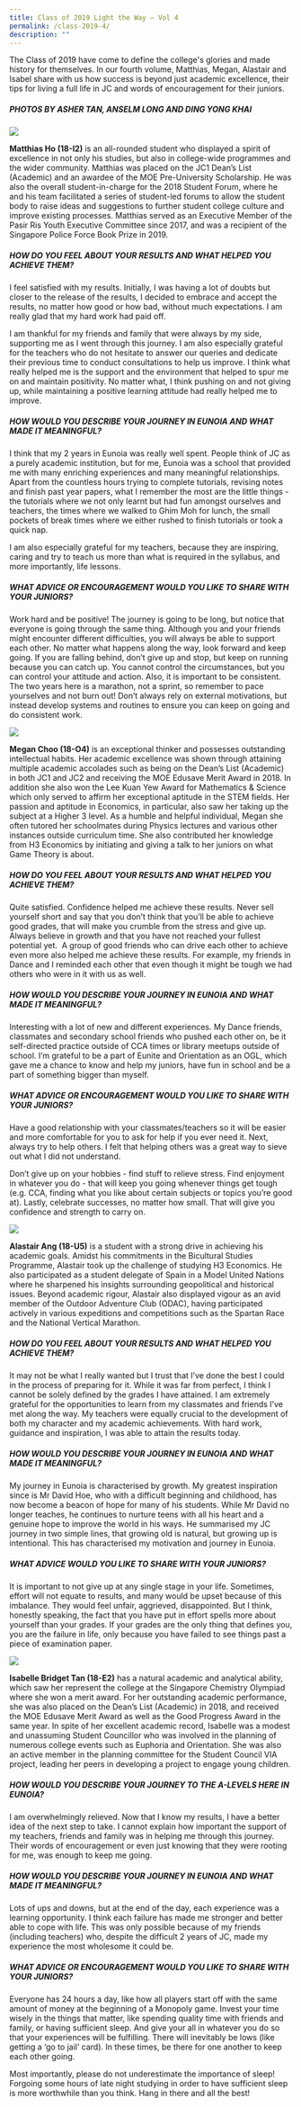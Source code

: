 ```yaml
---
title: Class of 2019 Light the Way – Vol 4
permalink: /class-2019-4/
description: ""
---
```



The Class of 2019 have come to define the college's glories and made history for themselves. In our fourth volume, Matthias, Megan, Alastair and Isabel share with us how success is beyond just academic excellence, their tips for living a full life in JC and words of encouragement for their juniors.

##### PHOTOS BY ASHER TAN, ANSELM LONG AND DING YONG KHAI

![](/images/2019-matthias.png)

**Matthias Ho (18-I2)** is an all-rounded student who displayed a spirit of excellence in not only his studies, but also in college-wide programmes and the wider community. Matthias was placed on the JC1 Dean’s List (Academic) and an awardee of the MOE Pre-University Scholarship. He was also the overall student-in-charge for the 2018 Student Forum, where he and his team facilitated a series of student-led forums to allow the student body to raise ideas and suggestions to further student college culture and improve existing processes. Matthias served as an Executive Member of the Pasir Ris Youth Executive Committee since 2017, and was a recipient of the Singapore Police Force Book Prize in 2019.

##### HOW DO YOU FEEL ABOUT YOUR RESULTS AND WHAT HELPED YOU ACHIEVE THEM?

I feel satisfied with my results. Initially, I was having a lot of doubts but closer to the release of the results, I decided to embrace and accept the results, no matter how good or how bad, without much expectations. I am really glad that my hard work had paid off. 

I am thankful for my friends and family that were always by my side, supporting me as I went through this journey. I am also especially grateful for the teachers who do not hesitate to answer our queries and dedicate their previous time to conduct consultations to help us improve. I think what really helped me is the support and the environment that helped to spur me on and maintain positivity. No matter what, I think pushing on and not giving up, while maintaining a positive learning attitude had really helped me to improve. 

##### HOW WOULD YOU DESCRIBE YOUR JOURNEY IN EUNOIA AND WHAT MADE IT MEANINGFUL?

I think that my 2 years in Eunoia was really well spent. People think of JC as a purely academic institution, but for me, Eunoia was a school that provided me with many enriching experiences and many meaningful relationships. Apart from the countless hours trying to complete tutorials, revising notes and finish past year papers, what I remember the most are the little things - the tutorials where we not only learnt but had fun amongst ourselves and teachers, the times where we walked to Ghim Moh for lunch, the small pockets of break times where we either rushed to finish tutorials or took a quick nap. 

I am also especially grateful for my teachers, because they are inspiring, caring and try to teach us more than what is required in the syllabus, and more importantly, life lessons.  

##### WHAT ADVICE OR ENCOURAGEMENT WOULD YOU LIKE TO SHARE WITH YOUR JUNIORS?

Work hard and be positive! The journey is going to be long, but notice that everyone is going through the same thing. Although you and your friends might encounter different difficulties, you will always be able to support each other. No matter what happens along the way, look forward and keep going. If you are falling behind, don’t give up and stop, but keep on running because you can catch up. You cannot control the circumstances, but you can control your attitude and action. Also, it is important to be consistent. The two years here is a marathon, not a sprint, so remember to pace yourselves and not burn out! Don’t always rely on external motivations, but instead develop systems and routines to ensure you can keep on going and do consistent work. 

![](/images/2019-megan.png)

**Megan Choo (18-O4)** is an exceptional thinker and possesses outstanding intellectual habits. Her academic excellence was shown through attaining multiple academic accolades such as being on the Dean’s List (Academic) in both JC1 and JC2 and receiving the MOE Edusave Merit Award in 2018. In addition she also won the Lee Kuan Yew Award for Mathematics & Science which only served to affirm her exceptional aptitude in the STEM fields. Her passion and aptitude in Economics, in particular, also saw her taking up the subject at a Higher 3 level. As a humble and helpful individual, Megan she often tutored her schoolmates during Physics lectures and various other instances outside curriculum time. She also contributed her knowledge from H3 Economics by initiating and giving a talk to her juniors on what Game Theory is about. 

##### HOW DO YOU FEEL ABOUT YOUR RESULTS AND WHAT HELPED YOU ACHIEVE THEM?

Quite satisfied. Confidence helped me achieve these results. Never sell yourself short and say that you don’t think that you’ll be able to achieve good grades, that will make you crumble from the stress and give up. Always believe in growth and that you have not reached your fullest potential yet.  A group of good friends who can drive each other to achieve even more also helped me achieve these results. For example, my friends in Dance and I reminded each other that even though it might be tough we had others who were in it with us as well. 

##### HOW WOULD YOU DESCRIBE YOUR JOURNEY IN EUNOIA AND WHAT MADE IT MEANINGFUL?

Interesting with a lot of new and different experiences. My Dance friends, classmates and secondary school friends who pushed each other on, be it self-directed practice outside of CCA times or library meetups outside of school. I’m grateful to be a part of Eunite and Orientation as an OGL, which gave me a chance to know and help my juniors, have fun in school and be a part of something bigger than myself.

##### WHAT ADVICE OR ENCOURAGEMENT WOULD YOU LIKE TO SHARE WITH YOUR JUNIORS?

Have a good relationship with your classmates/teachers so it will be easier and more comfortable for you to ask for help if you ever need it. Next, always try to help others. I felt that helping others was a great way to sieve out what I did not understand. 

Don’t give up on your hobbies - find stuff to relieve stress. Find enjoyment in whatever you do - that will keep you going whenever things get tough (e.g. CCA, finding what you like about certain subjects or topics you’re good at). Lastly, celebrate successes, no matter how small. That will give you confidence and strength to carry on. 

![](/images/2019-alastair.png)

**Alastair Ang (18-U5)** is a student with a strong drive in achieving his academic goals. Amidst his commitments in the Bicultural Studies Programme, Alastair took up the challenge of studying H3 Economics. He also participated as a student delegate of Spain in a Model United Nations where he sharpened his insights surrounding geopolitical and historical issues. Beyond academic rigour, Alastair also displayed vigour as an avid member of the Outdoor Adventure Club (ODAC), having participated actively in various expeditions and competitions such as the Spartan Race and the National Vertical Marathon. 

##### HOW DO YOU FEEL ABOUT YOUR RESULTS AND WHAT HELPED YOU ACHIEVE THEM?

It may not be what I really wanted but I trust that I’ve done the best I could in the process of preparing for it. While it was far from perfect, I think I cannot be solely defined by the grades I have attained. I am extremely grateful for the opportunities to learn from my classmates and friends I’ve met along the way. My teachers were equally crucial to the development of both my character and my academic achievements. With hard work, guidance and inspiration, I was able to attain the results today.

##### HOW WOULD YOU DESCRIBE YOUR JOURNEY IN EUNOIA AND WHAT MADE IT MEANINGFUL?

My journey in Eunoia is characterised by growth. My greatest inspiration since is Mr David Hoe, who with a difficult beginning and childhood, has now become a beacon of hope for many of his students. While Mr David no longer teaches, he continues to nurture teens with all his heart and a genuine hope to improve the world in his ways. He summarised my JC journey in two simple lines, that growing old is natural, but growing up is intentional. This has characterised my motivation and journey in Eunoia.

##### WHAT ADVICE WOULD YOU LIKE TO SHARE WITH YOUR JUNIORS?

It is important to not give up at any single stage in your life. Sometimes, effort will not equate to results, and many would be upset because of this imbalance. They would feel unfair, aggrieved, disappointed. But I think, honestly speaking, the fact that you have put in effort spells more about yourself than your grades. If your grades are the only thing that defines you, you are the failure in life, only because you have failed to see things past a piece of examination paper.

![](/images/2019-isabelle.png)

**Isabelle Bridget Tan (18-E2)** has a natural academic and analytical ability, which saw her represent the college at the Singapore Chemistry Olympiad where she won a merit award. For her outstanding academic performance, she was also placed on the Dean’s List (Academic) in 2018, and received the MOE Edusave Merit Award as well as the Good Progress Award in the same year. In spite of her excellent academic record, Isabelle was a modest and unassuming Student Councillor who was involved in the planning of numerous college events such as Euphoria and Orientation. She was also an active member in the planning committee for the Student Council VIA project, leading her peers in developing a project to engage young children.

##### HOW WOULD YOU DESCRIBE YOUR JOURNEY TO THE A-LEVELS HERE IN EUNOIA?

I am overwhelmingly relieved. Now that I know my results, I have a better idea of the next step to take. I cannot explain how important the support of my teachers, friends and family was in helping me through this journey. Their words of encouragement or even just knowing that they were rooting for me, was enough to keep me going. 

##### HOW WOULD YOU DESCRIBE YOUR JOURNEY IN EUNOIA AND WHAT MADE IT MEANINGFUL?

Lots of ups and downs, but at the end of the day, each experience was a learning opportunity. I think each failure has made me stronger and better able to cope with life. This was only possible because of my friends (including teachers) who, despite the difficult 2 years of JC, made my experience the most wholesome it could be.

##### WHAT ADVICE OR ENCOURAGEMENT WOULD YOU LIKE TO SHARE WITH YOUR JUNIORS?

Everyone has 24 hours a day, like how all players start off with the same amount of money at the beginning of a Monopoly game. Invest your time wisely in the things that matter, like spending quality time with friends and family, or having sufficient sleep. And give your all in whatever you do so that your experiences will be fulfilling. There will inevitably be lows (like getting a ‘go to jail’ card). In these times, be there for one another to keep each other going. 

Most importantly, please do not underestimate the importance of sleep! Forgoing some hours of late night studying in order to have sufficient sleep is more worthwhile than you think. Hang in there and all the best!
